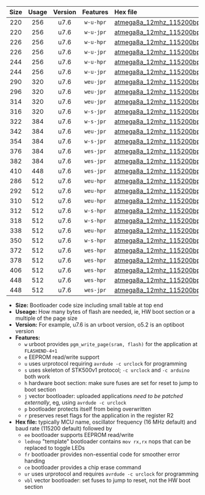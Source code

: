 |Size|Usage|Version|Features|Hex file|
|:-:|:-:|:-:|:-:|:--|
|220|256|u7.6|`w-u-hpr`|[atmega8a_12mhz_115200bps_ur.hex](https://raw.githubusercontent.com/stefanrueger/urboot/main//atmega8a_12mhz_115200bps_ur.hex)|
|220|256|u7.6|`w-u-jpr`|[atmega8a_12mhz_115200bps_ur_vbl.hex](https://raw.githubusercontent.com/stefanrueger/urboot/main//atmega8a_12mhz_115200bps_ur_vbl.hex)|
|226|256|u7.6|`w-u-hpr`|[atmega8a_12mhz_115200bps_lednop_ur.hex](https://raw.githubusercontent.com/stefanrueger/urboot/main//atmega8a_12mhz_115200bps_lednop_ur.hex)|
|226|256|u7.6|`w-u-jpr`|[atmega8a_12mhz_115200bps_lednop_ur_vbl.hex](https://raw.githubusercontent.com/stefanrueger/urboot/main//atmega8a_12mhz_115200bps_lednop_ur_vbl.hex)|
|244|256|u7.6|`w-u-hpr`|[atmega8a_12mhz_115200bps_lednop_fr_ur.hex](https://raw.githubusercontent.com/stefanrueger/urboot/main//atmega8a_12mhz_115200bps_lednop_fr_ur.hex)|
|244|256|u7.6|`w-u-jpr`|[atmega8a_12mhz_115200bps_lednop_fr_ur_vbl.hex](https://raw.githubusercontent.com/stefanrueger/urboot/main//atmega8a_12mhz_115200bps_lednop_fr_ur_vbl.hex)|
|290|320|u7.6|`weu-jpr`|[atmega8a_12mhz_115200bps_ee_ur_vbl.hex](https://raw.githubusercontent.com/stefanrueger/urboot/main//atmega8a_12mhz_115200bps_ee_ur_vbl.hex)|
|296|320|u7.6|`weu-jpr`|[atmega8a_12mhz_115200bps_ee_lednop_ur_vbl.hex](https://raw.githubusercontent.com/stefanrueger/urboot/main//atmega8a_12mhz_115200bps_ee_lednop_ur_vbl.hex)|
|314|320|u7.6|`weu-jpr`|[atmega8a_12mhz_115200bps_ee_lednop_fr_ur_vbl.hex](https://raw.githubusercontent.com/stefanrueger/urboot/main//atmega8a_12mhz_115200bps_ee_lednop_fr_ur_vbl.hex)|
|316|320|u7.6|`w-s-jpr`|[atmega8a_12mhz_115200bps_vbl.hex](https://raw.githubusercontent.com/stefanrueger/urboot/main//atmega8a_12mhz_115200bps_vbl.hex)|
|322|384|u7.6|`w-s-jpr`|[atmega8a_12mhz_115200bps_lednop_vbl.hex](https://raw.githubusercontent.com/stefanrueger/urboot/main//atmega8a_12mhz_115200bps_lednop_vbl.hex)|
|342|384|u7.6|`weu-jpr`|[atmega8a_12mhz_115200bps_ee_lednop_fr_ce_ur_vbl.hex](https://raw.githubusercontent.com/stefanrueger/urboot/main//atmega8a_12mhz_115200bps_ee_lednop_fr_ce_ur_vbl.hex)|
|354|384|u7.6|`w-s-jpr`|[atmega8a_12mhz_115200bps_lednop_fr_vbl.hex](https://raw.githubusercontent.com/stefanrueger/urboot/main//atmega8a_12mhz_115200bps_lednop_fr_vbl.hex)|
|376|384|u7.6|`wes-jpr`|[atmega8a_12mhz_115200bps_ee_vbl.hex](https://raw.githubusercontent.com/stefanrueger/urboot/main//atmega8a_12mhz_115200bps_ee_vbl.hex)|
|382|384|u7.6|`wes-jpr`|[atmega8a_12mhz_115200bps_ee_lednop_vbl.hex](https://raw.githubusercontent.com/stefanrueger/urboot/main//atmega8a_12mhz_115200bps_ee_lednop_vbl.hex)|
|410|448|u7.6|`wes-jpr`|[atmega8a_12mhz_115200bps_ee_lednop_fr_vbl.hex](https://raw.githubusercontent.com/stefanrueger/urboot/main//atmega8a_12mhz_115200bps_ee_lednop_fr_vbl.hex)|
|286|512|u7.6|`weu-hpr`|[atmega8a_12mhz_115200bps_ee_ur.hex](https://raw.githubusercontent.com/stefanrueger/urboot/main//atmega8a_12mhz_115200bps_ee_ur.hex)|
|292|512|u7.6|`weu-hpr`|[atmega8a_12mhz_115200bps_ee_lednop_ur.hex](https://raw.githubusercontent.com/stefanrueger/urboot/main//atmega8a_12mhz_115200bps_ee_lednop_ur.hex)|
|310|512|u7.6|`weu-hpr`|[atmega8a_12mhz_115200bps_ee_lednop_fr_ur.hex](https://raw.githubusercontent.com/stefanrueger/urboot/main//atmega8a_12mhz_115200bps_ee_lednop_fr_ur.hex)|
|312|512|u7.6|`w-s-hpr`|[atmega8a_12mhz_115200bps.hex](https://raw.githubusercontent.com/stefanrueger/urboot/main//atmega8a_12mhz_115200bps.hex)|
|318|512|u7.6|`w-s-hpr`|[atmega8a_12mhz_115200bps_lednop.hex](https://raw.githubusercontent.com/stefanrueger/urboot/main//atmega8a_12mhz_115200bps_lednop.hex)|
|338|512|u7.6|`weu-hpr`|[atmega8a_12mhz_115200bps_ee_lednop_fr_ce_ur.hex](https://raw.githubusercontent.com/stefanrueger/urboot/main//atmega8a_12mhz_115200bps_ee_lednop_fr_ce_ur.hex)|
|350|512|u7.6|`w-s-hpr`|[atmega8a_12mhz_115200bps_lednop_fr.hex](https://raw.githubusercontent.com/stefanrueger/urboot/main//atmega8a_12mhz_115200bps_lednop_fr.hex)|
|372|512|u7.6|`wes-hpr`|[atmega8a_12mhz_115200bps_ee.hex](https://raw.githubusercontent.com/stefanrueger/urboot/main//atmega8a_12mhz_115200bps_ee.hex)|
|378|512|u7.6|`wes-hpr`|[atmega8a_12mhz_115200bps_ee_lednop.hex](https://raw.githubusercontent.com/stefanrueger/urboot/main//atmega8a_12mhz_115200bps_ee_lednop.hex)|
|406|512|u7.6|`wes-hpr`|[atmega8a_12mhz_115200bps_ee_lednop_fr.hex](https://raw.githubusercontent.com/stefanrueger/urboot/main//atmega8a_12mhz_115200bps_ee_lednop_fr.hex)|
|448|512|u7.6|`wes-hpr`|[atmega8a_12mhz_115200bps_ee_lednop_fr_ce.hex](https://raw.githubusercontent.com/stefanrueger/urboot/main//atmega8a_12mhz_115200bps_ee_lednop_fr_ce.hex)|
|448|512|u7.6|`wes-jpr`|[atmega8a_12mhz_115200bps_ee_lednop_fr_ce_vbl.hex](https://raw.githubusercontent.com/stefanrueger/urboot/main//atmega8a_12mhz_115200bps_ee_lednop_fr_ce_vbl.hex)|

- **Size:** Bootloader code size including small table at top end
- **Useage:** How many bytes of flash are needed, ie, HW boot section or a multiple of the page size
- **Version:** For example, u7.6 is an urboot version, o5.2 is an optiboot version
- **Features:**
  + `w` urboot provides `pgm_write_page(sram, flash)` for the application at `FLASHEND-4+1`
  + `e` EEPROM read/write support
  + `u` uses urprotocol requiring `avrdude -c urclock` for programming
  + `s` uses skeleton of STK500v1 protocol; `-c urclock` and `-c arduino` both work
  + `h` hardware boot section: make sure fuses are set for reset to jump to boot section
  + `j` vector bootloader: uploaded applications *need to be patched externally*, eg, using `avrdude -c urclock`
  + `p` bootloader protects itself from being overwritten
  + `r` preserves reset flags for the application in the register R2
- **Hex file:** typically MCU name, oscillator frequency (16 MHz default) and baud rate (115200 default) followed by
  + `ee` bootloader supports EEPROM read/write
  + `lednop` "template" bootloader contains `mov rx,rx` nops that can be replaced to toggle LEDs
  + `fr` bootloader provides non-essential code for smoother error handing
  + `ce` bootloader provides a chip erase command
  + `ur` uses urprotocol and requires `avrdude -c urclock` for programming
  + `vbl` vector bootloader: set fuses to jump to reset, not the HW boot section
